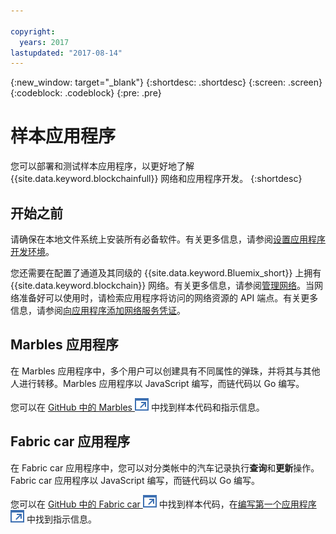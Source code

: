 ```yaml
---

copyright:
  years: 2017
lastupdated: "2017-08-14"
---
```


{:new_window: target="_blank"}
{:shortdesc: .shortdesc}
{:screen: .screen}
{:codeblock: .codeblock}
{:pre: .pre}

# 样本应用程序

您可以部署和测试样本应用程序，以更好地了解 {{site.data.keyword.blockchainfull}} 网络和应用程序开发。
{:shortdesc}

## 开始之前

请确保在本地文件系统上安装所有必备软件。有关更多信息，请参阅[设置应用程序开发环境](/docs/services/blockchain/v10_application.html#setting-up-application-development-environment)。

您还需要在配置了通道及其同级的 {{site.data.keyword.Bluemix_short}} 上拥有 {{site.data.keyword.blockchain}} 网络。有关更多信息，请参阅[管理网络](/docs/services/blockchain/get_start.html)。当网络准备好可以使用时，请检索应用程序将访问的网络资源的 API 端点。有关更多信息，请参阅[向应用程序添加网络服务凭证](/docs/services/blockchain/v10_application.html#adding-network-service-credentials-to-your-application)。


## Marbles 应用程序

在 Marbles 应用程序中，多个用户可以创建具有不同属性的弹珠，并将其与其他人进行转移。Marbles 应用程序以 JavaScript 编写，而链代码以 Go 编写。

您可以在 [GitHub 中的 Marbles ![外部链接图标](../images/external_link.svg "外部链接图标")](https://github.com/IBM-Blockchain/marbles) 中找到样本代码和指示信息。


## Fabric car 应用程序

在 Fabric car 应用程序中，您可以对分类帐中的汽车记录执行**查询**和**更新**操作。Fabric car 应用程序以 JavaScript 编写，而链代码以 Go 编写。

您可以在 [GitHub 中的 Fabric car ![外部链接图标](../images/external_link.svg "外部链接图标")](https://github.com/hyperledger/fabric-samples/tree/release/fabcar) 中找到样本代码，在[编写第一个应用程序 ![外部链接图标](../images/external_link.svg "外部链接图标")](http://hyperledger-fabric.readthedocs.io/en/latest/write_first_app.html) 中找到指示信息。

<!-- 
## High available application
-->
<!--
The high available application demonstrate how to enable the following features to ensure the high availability of a {{site.data.keyword.blockchain}} network.
1. Have 2 peers and have your application smart enough to talk to one and if it is getting errors or no response switch over to the other.
2. Same for orderers, 2 or 3 and have your application smart enough to fail over if needed.
OR put orderers/peers behind a load balancer.
-->
